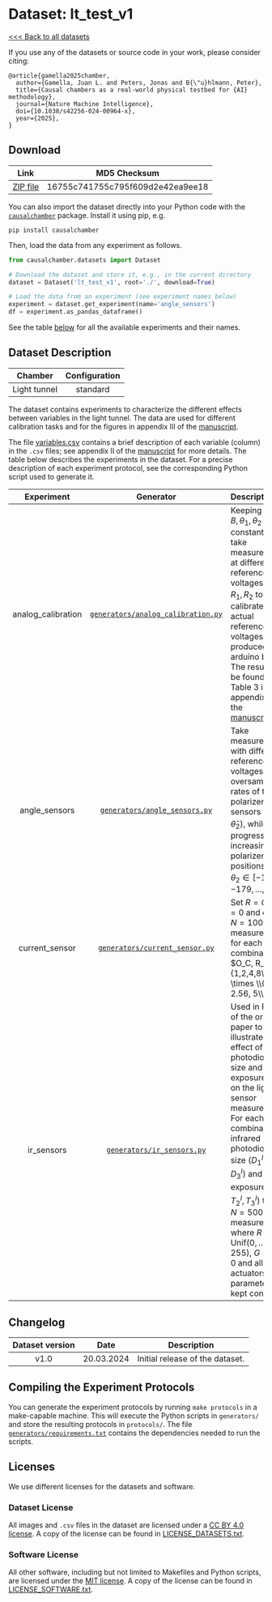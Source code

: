 # Dataset: lt\_test\_v1

[<<< Back to all datasets](http://causalchamber.org)

If you use any of the datasets or source code in your work, please consider citing:

```
﻿@article{gamella2025chamber,
  author={Gamella, Juan L. and Peters, Jonas and B{\"u}hlmann, Peter},
  title={Causal chambers as a real-world physical testbed for {AI} methodology},
  journal={Nature Machine Intelligence},
  doi={10.1038/s42256-024-00964-x},
  year={2025},
}
```

## Download

| Link     | MD5 Checksum                     |
|:--------:|:--------------------------------:|
| [ZIP file](https://causalchamber.s3.eu-central-1.amazonaws.com/downloadables/lt_test_v1.zip) | 16755c741755c795f609d2e42ea9ee18 |

You can also import the dataset directly into your Python code with the [`causalchamber`](https://pypi.org/project/causalchamber/) package. Install it using pip, e.g.

```
pip install causalchamber
```

Then, load the data from any experiment as follows.

```python
from causalchamber.datasets import Dataset

# Download the dataset and store it, e.g., in the current directory
dataset = Dataset('lt_test_v1', root='./', download=True)

# Load the data from an experiment (see experiment names below)
experiment = dataset.get_experiment(name='angle_sensors')
df = experiment.as_pandas_dataframe()
```

See the table [below](#dataset-description) for all the available experiments and their names.

## Dataset Description

| Chamber  | Configuration |
|:--------:|:-------------:|
| Light tunnel | standard      |

The dataset contains experiments to characterize the different effects between variables in the light tunnel. The data are used for different calibration tasks and for the figures in appendix III of the [manuscript](https://arxiv.org/pdf/2404.11341.pdf).

The file [variables.csv](variables.csv) contains a brief description of each variable (column) in the `.csv` files; see appendix II of the [manuscript](https://arxiv.org/pdf/2404.11341.pdf) for more details. The table below describes the experiments in the dataset. For a precise description of each experiment protocol, see the corresponding Python script used to generate it.

| Experiment | Generator | Description |
|:----------------------:|:---------:|:------------|
| analog\_calibration | [`generators/analog_calibration.py`](generators/analog_calibration.py) | Keeping $R, G, B, \theta_1, \theta_2$ constant, we take measurements at different reference voltages $R_C, R_1, R_2$ to calibrate the actual reference voltages produced by arduino board. The results can be found in Table 3 in appendix II of the [manuscript](https://arxiv.org/pdf/2404.11341.pdf). |
| angle\_sensors | [`generators/angle_sensors.py`](generators/angle_sensors.py) | Take measurements with different reference voltages and oversampling rates of the polarizer angle sensors ($\tilde{\theta}_1, \tilde{\theta}_2$), while progressively increasing the polarizer positions $\theta_1=\theta_2 \in [-180,-179,\ldots,180]$. |
| current\_sensor | [`generators/current_sensor.py`](generators/current_sensor.py) | Set $R=G=B=0$ and collect $N=1000$ measurements for each combination $O_C, R_C \in \\{1,2,4,8\\} \times \\{1.1, 2.56, 5\\}$ |
| ir\_sensors | [`generators/ir_sensors.py`](generators/ir_sensors.py) | Used in Fig. 13 of the original paper to illustrate the effect of the photodiode size and exposure time on the light sensor measurements. For each combination of infrared photodiode size ($D^I_1, D^I_2, D^I_3$) and exposure ($T^I_1, T^I_2, T^I_3$) take $N=500$ measurements where $R {\sim} \text{Unif}(0,\ldots,255)$, $G=B=0$ and all other actuators and parameters are kept constant. |

## Changelog

| Dataset version | Date       | Description                     |
|:---------------:|:----------:|:-------------------------------:|
| v1.0            | 20.03.2024 | Initial release of the dataset. |

## Compiling the Experiment Protocols

You can generate the experiment protocols by running `make protocols` in a make-capable machine. This will execute the Python scripts in `generators/` and store the resulting protocols in `protocols/`. The file [`generators/requirements.txt`](generators/requirements.txt) contains the dependencies needed to run the scripts.


## Licenses

We use different licenses for the datasets and software.

### Dataset License

All images and `.csv` files in the dataset are licensed under a [CC BY 4.0 license](https://creativecommons.org/licenses/by/4.0/). A copy of the license can be found in [LICENSE_DATASETS.txt](LICENSE_DATASETS.txt).

### Software License

All other software, including but not limited to Makefiles and Python scripts, are licensed under the [MIT license](https://opensource.org/license/mit/). A copy of the license can be found in [LICENSE_SOFTWARE.txt](LICENSE_SOFTWARE.txt).

